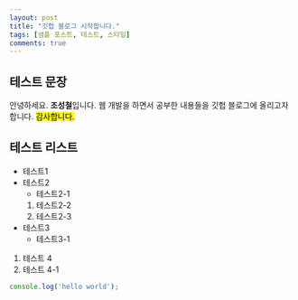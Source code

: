 ```yaml
---
layout: post
title: "깃헙 블로그 시작합니다."
tags: [샘플 포스트, 테스트, 스타일]
comments: true
---
```


## 테스트 문장

안녕하세요. **조성철**입니다. 웹 개발을 하면서 공부한 내용들을 깃헙 블로그에 올리고자 합니다. <mark>감사합니다.</mark>

## 테스트 리스트
* 테스트1
* 테스트2
  * 테스트2-1
  1. 테스트2-2
  2. 테스트2-3
* 테스트3
  * 테스트3-1
1. 테스트 4
  1. 테스트 4-1

```javascript
console.log('hello world');
```